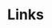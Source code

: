 ---
title: "Links"
description: "A curated collection of useful links and resources"
type: "links"
layout: "links"
---